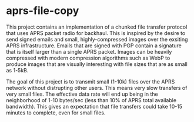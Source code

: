 # aprs-file-copy

This project contains an implementation of a chunked file transfer protocol that
uses APRS packet radio for backhaul. This is inspired by the desire to send
signed emails and small, highly-compressed images over the exsiting APRS
infrastructure. Emails that are signed with PGP contain a signature that is
itself larger than a single APRS packet. Images can be heavily compressed with
modern compression algorithms such as WebP to produce images that are
visually interesting with file sizes that are as small as 1-5kB.

The goal of this project is to transmit small (1-10k) files over the APRS
network without distrupting other users. This means very slow transfers of very
small files. The effective data rate will end up being in the neighborhood of
1-10 bytes/sec (less than 10% of APRS total available bandwidth). This gives an
expectation that file transfers could take 10-15 minutes to complete, even for
small files.
